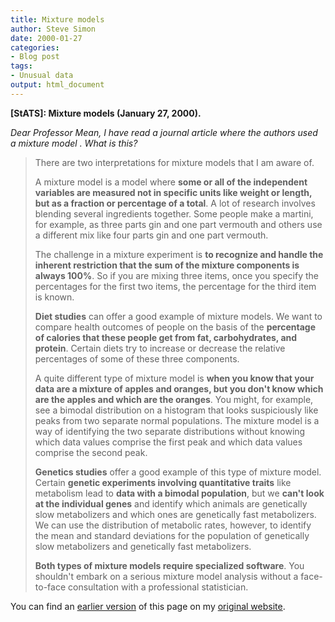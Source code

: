 ```yaml
---
title: Mixture models
author: Steve Simon
date: 2000-01-27
categories:
- Blog post
tags:
- Unusual data
output: html_document
---
```

****[StATS]:** Mixture models (January 27, 2000).**

*Dear Professor Mean, I have read a journal article where the authors
used a mixture model . What is this?*

> There are two interpretations for mixture models that I am aware of.
>
> A mixture model is a model where **some or all of the independent
> variables are measured not in specific units like weight or length,
> but as a fraction or percentage of a total**. A lot of research
> involves blending several ingredients together. Some people make a
> martini, for example, as three parts gin and one part vermouth and
> others use a different mix like four parts gin and one part vermouth.
>
> The challenge in a mixture experiment is **to recognize and handle the
> inherent restriction that the sum of the mixture components is always
> 100%**. So if you are mixing three items, once you specify the
> percentages for the first two items, the percentage for the third item
> is known.
>
> **Diet studies** can offer a good example of mixture models. We want
> to compare health outcomes of people on the basis of the **percentage
> of calories that these people get from fat, carbohydrates, and
> protein**. Certain diets try to increase or decrease the relative
> percentages of some of these three components.
>
> A quite different type of mixture model is **when you know that your
> data are a mixture of apples and oranges, but you don't know which
> are the apples and which are the oranges**. You might, for example,
> see a bimodal distribution on a histogram that looks suspiciously like
> peaks from two separate normal populations. The mixture model is a way
> of identifying the two separate distributions without knowing which
> data values comprise the first peak and which data values comprise the
> second peak.
>
> **Genetics studies** offer a good example of this type of mixture
> model. Certain **genetic experiments involving quantitative traits**
> like metabolism lead to **data with a bimodal population**, but we
> **can't look at the individual genes** and identify which animals are
> genetically slow metabolizers and which ones are genetically fast
> metabolizers. We can use the distribution of metabolic rates, however,
> to identify the mean and standard deviations for the population of
> genetically slow metabolizers and genetically fast metabolizers.
>
> **Both types of mixture models require specialized software**. You
> shouldn't embark on a serious mixture model analysis without a
> face-to-face consultation with a professional statistician.

You can find an [earlier version][sim1] of this page on my [original website][sim2].

[sim1]: http://www.pmean.com/00/mixture.html
[sim2]: http://www.pmean.com/original_site.html
